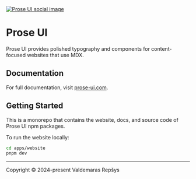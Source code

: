 <a href="https://prose-ui.com" >
  <img alt="Prose UI social image" src="https://repository-images.githubusercontent.com/898552859/60af321f-9566-42e9-9a20-6120a366639a">
</a>

# Prose UI

Prose UI provides polished typography and components for content-focused websites that use MDX.

## Documentation

For full documentation, visit [prose-ui.com](https://prose-ui.com).

## Getting Started

This is a monorepo that contains the website, docs, and source code of Prose UI npm packages.

To run the website locally:

```bash
cd apps/website
pnpm dev
```

---

Copyright © 2024-present Valdemaras Repšys
